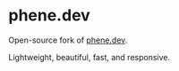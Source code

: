 # phene.dev
Open-source fork of [phene.dev](https://phene.dev).

Lightweight, beautiful, fast, and responsive.
